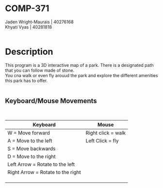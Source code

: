# COMP-371

Jaden Wright-Maurais | 40276168 <br>
Khyati Vyas | 40281818<br><br>

<h1>Description</h1>
This program is a 3D interactive map of a park. There is a designated path that you can follow made of stone.<br>
You cna walk or even fly arouud the park and explore the different amenities this park has to offer.<br><br>

<h2>Keyboard/Mouse Movements</h2><br>

|Keyboard                                                     | Mouse             |
|-------------------------------------------------------------|-------------------|
|W = Move forward<br>                                         | Right click = walk|
|A = Move to the left<br>                                     | Left Click = fly  |
|S = Move backwards<br>                                       |                   |
|D = Move to the right<br>                                    |                   |
|Left Arrow = Rotate to the left<br>                          |                   |
|Right Arrow = Rotate to the right<br><br>                    |                   |






